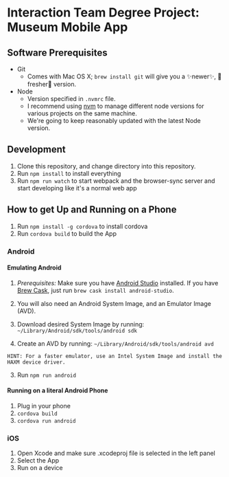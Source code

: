 # Interaction Team Degree Project: Museum Mobile App

## Software Prerequisites
* Git
  * Comes with Mac OS X; `brew install git` will give you a ✨newer✨, 🍏fresher🍏
    version.
* Node
  * Version specified in `.nvmrc` file.
  * I recommend using [nvm](https://github.com/creationix/nvm) to manage
    different node versions for various projects on the same machine.
  * We're going to keep reasonably updated with the latest Node version.

## Development
1. Clone this repository, and change directory into this repository.
2. Run `npm install` to install everything
3. Run `npm run watch` to start webpack and the browser-sync server and start developing like it's a normal web app

## How to get Up and Running on a Phone
1. Run `npm install -g cordova` to install cordova
2. Run `cordova build` to build the App

### Android

#### Emulating Android
1. *Prerequisites:* Make sure you have [Android Studio](https://developer.android.com/studio/index.html)
installed. If you have [Brew Cask](https://caskroom.github.io/), just run `brew cask install
android-studio`.
2. You will also need an Android System Image, and an Emulator Image (AVD).

  1. Download desired System Image by running: `~/Library/Android/sdk/tools/android sdk`
  2. Create an AVD by running: `~/Library/Android/sdk/tools/android avd`

    HINT: For a faster emulator, use an Intel System Image and install the HAXM device driver.

3. Run `npm run android`

#### Running on a literal Android Phone
1. Plug in your phone
2. `cordova build`
3. `cordova run android`

### iOS
1. Open Xcode and make sure .xcodeproj file is selected in the left panel
2. Select the App
3. Run on a device
